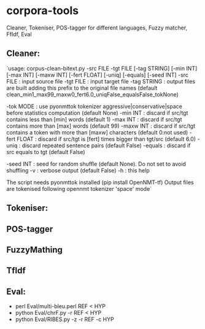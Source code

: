 # corpora-tools
Cleaner, Tokeniser, POS-tagger for different languages, Fuzzy matcher, FfIdf, Eval

## Cleaner:

`usage: corpus-clean-bitext.py -src FILE -tgt FILE [-tag STRING] [-min INT] [-max INT] [-maxw INT] [-fert FLOAT] [-uniq] [-equals] [-seed INT]
   -src   FILE : input source file
   -tgt   FILE : input target file
   -tag STRING : output files are built adding this prefix to the original file names (default clean_min1_max99_maxw0_fert6.0_uniqFalse_equalsFalse_tokNone)

   -tok   MODE : use pyonmttok tokenizer aggressive|conservative|space before statistics computation (default None)
   -min    INT : discard if src/tgt contains less than [min] words (default 1)
   -max    INT : discard if src/tgt contains more than [max] words (default 99)
   -maxw   INT : discard if src/tgt contains a token with more than [maxw] characters (default 0:not used)
   -fert FLOAT : discard if src/tgt is [fert] times bigger than tgt/src (default 6.0)
   -uniq       : discard repeated sentence pairs (default False)
   -equals     : discard if src equals to tgt (default False)

   -seed   INT : seed for random shuffle (default None). Do not set to avoid shuffling
   -v          : verbose output (default False)
   -h          : this help

   The script needs pyonmttok installed (pip install OpenNMT-tf)
   Output files are tokenised following opennmt tokenizer 'space' mode`


## Tokeniser:

## POS-tagger

## FuzzyMathing

## TfIdf

## Eval:
* perl Eval/multi-bleu.perl REF < HYP
* python Eval/chrF.py  -r  REF < HYP
* python Eval/RIBES.py -z -r REF -c HYP

